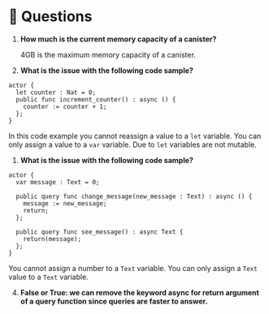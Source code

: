 # 🙋 Questions

1. **How much is the current memory capacity of a canister?**

   4GB is the maximum memory capacity of a canister.

2. **What is the issue with the following code sample?**

```
actor {
  let counter : Nat = 0;
  public func increment_counter() : async () {
    counter := counter + 1;
  };
}
```

In this code example you cannot reassign a value to a `let` variable. You can only assign a value to a `var` variable. Due to `let` variables are not mutable.

1. **What is the issue with the following code sample?**

```
actor {
  var message : Text = 0;

  public query func change_message(new_message : Text) : async () {
    message := new_message;
    return;
  };

  public query func see_message() : async Text {
    return(message);
  };
}
```

You cannot assign a number to a `Text` variable. You can only assign a `Text` value to a `Text` variable.

4.  **False or True: we can remove the keyword **async** for return argument of a query function since queries are faster to answer.**
